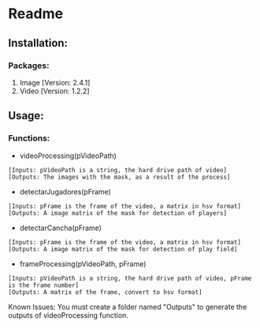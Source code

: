# Readme
## Installation: 
### Packages:
1. Image [Version: 2.4.1]
2. Video [Version: 1.2.2]

## Usage:
### Functions:
- videoProcessing(pVideoPath)
```
[Inputs: pVideoPath is a string, the hard drive path of video]
[Outputs: The images with the mask, as a result of the process]
```
- detectarJugadores(pFrame)
```
[Inputs: pFrame is the frame of the video, a matrix in hsv format]
[Outputs: A image matrix of the mask for detection of players]
```
- detectarCancha(pFrame)
```
[Inputs: pFrame is the frame of the video, a matrix in hsv format]
[Outputs: A image matrix of the mask for detection of play field]
```
- frameProcessing(pVideoPath, pFrame)
```
[Inputs: pVideoPath is a string, the hard drive path of video, pFrame is the frame number]
[Outputs: A matrix of the frame, convert to hsv format]
```

Known Issues: You must create a folder named "Outputs" to generate the outputs of videoProcessing function.
